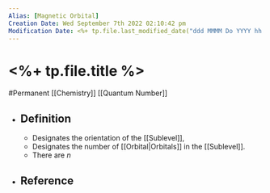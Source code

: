 ```yaml
---
Alias: [Magnetic Orbital]
Creation Date: Wed September 7th 2022 02:10:42 pm 
Modification Date: <%+ tp.file.last_modified_date("ddd MMMM Do YYYY hh:mm:ss a") %>
---
```

# <%+ tp.file.title %>
#Permanent [[Chemistry]] [[Quantum Number]]

- ## Definition
	- Designates the orientation of the [[Sublevel]],
	- Designates the number of [[Orbital|Orbitals]] in the [[Sublevel]].
	- There are $n$
- ## Reference